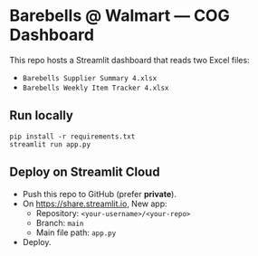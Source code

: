 # Barebells @ Walmart — COG Dashboard

This repo hosts a Streamlit dashboard that reads two Excel files:
- `Barebells Supplier Summary 4.xlsx`
- `Barebells Weekly Item Tracker 4.xlsx`

## Run locally
```
pip install -r requirements.txt
streamlit run app.py
```

## Deploy on Streamlit Cloud
- Push this repo to GitHub (prefer **private**).
- On https://share.streamlit.io, New app:
  - Repository: `<your-username>/<your-repo>`
  - Branch: `main`
  - Main file path: `app.py`
- Deploy.
